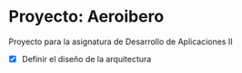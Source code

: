 # Proyecto: Aeroibero

Proyecto para la asignatura de Desarrollo de Aplicaciones II

- [x] Definir el diseño de la arquitectura
